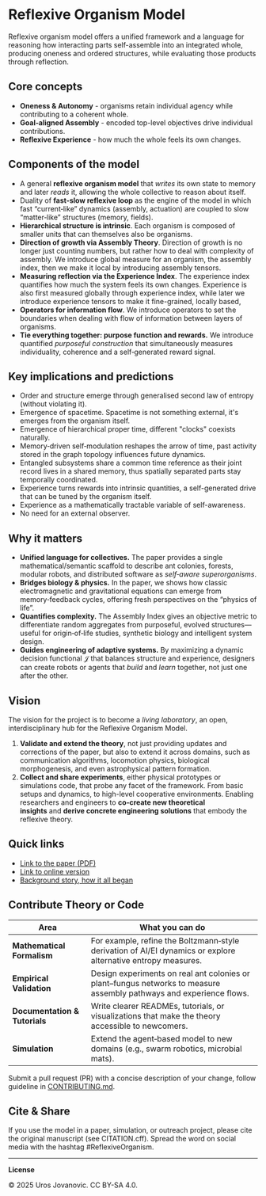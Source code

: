 # Reflexive Organism Model

Reflexive organism model offers a unified framework and a language for reasoning how interacting parts self-assemble into an integrated whole, producing oneness and ordered structures, while evaluating those products through reflection.

## Core concepts

- **Oneness & Autonomy** - organisms retain individual agency while contributing to a coherent whole.  
- **Goal‑aligned Assembly** - encoded top-level objectives drive individual contributions.
- **Reflexive Experience** - how much the whole feels its own changes.

## Components of the model

- A general **reflexive organism model** that *writes* its own state to memory and later *reads* it, allowing the whole collective to reason about itself.
- Duality of **fast-slow reflexive loop** as the engine of the model in which fast “current‑like” dynamics (assembly, actuation) are coupled to slow “matter‑like” structures (memory, fields).
- **Hierarchical structure is intrinsic**. Each organism is composed of smaller units that can themselves also be organisms.
- **Direction of growth via Assembly Theory**. Direction of growth is no longer just counting numbers, but rather how to deal with complexity of assembly. We introduce global measure for an organism, the assembly index, then we make it local by introducing assembly tensors.
- **Measuring reflection via the Experience Index**. The experience index quantifies how much the system feels its own changes. Experience is also first measured globally through experience index, while later we introduce experience tensors to make it fine-grained, locally based,
- **Operators for information flow**. We introduce operators to set the boundaries when dealing with flow of information between layers of organisms.
- **Tie everything together: purpose function and rewards.** We introduce quantified _purposeful construction_ that simultaneously measures individuality, coherence and a self‑generated reward signal.

## Key implications and predictions

- Order and structure emerge through generalised second law of entropy (without violating it).
- Emergence of spacetime. Spacetime is not something external, it's emerges from the organism itself.
- Emergence of hierarchical proper time, different "clocks" coexists naturally.
- Memory‑driven self‑modulation reshapes the arrow of time, past activity stored in the graph topology influences future dynamics.
- Entangled subsystems share a common time reference as their joint record lives in a shared memory, thus spatially separated parts stay temporally coordinated.
- Experience turns rewards into intrinsic quantities, a self-generated drive that can be tuned by the organism itself.
- Experience as a mathematically tractable variable of self-awareness.
- No need for an external observer.

## Why it matters

- **Unified language for collectives.** The paper provides a single mathematical/semantic scaffold to describe ant colonies, forests, modular robots, and distributed software as *self‑aware superorganisms*.
- **Bridges biology & physics.** In the paper, we shows how classic electromagnetic and gravitational equations can emerge from memory‑feedback cycles, offering fresh perspectives on the “physics of life”.
- **Quantifies complexity.** The Assembly Index gives an objective metric to differentiate random aggregates from purposeful, evolved structures—useful for origin‑of‑life studies, synthetic biology and intelligent system design.
- **Guides engineering of adaptive systems.** By maximizing a dynamic decision functional $\mathcal{J}$ that balances structure and experience, designers can create robots or agents that *build* and *learn* together, not just one after the other.

## Vision

The vision for the project is to become a *living laboratory*, an open, interdisciplinary hub for the Reflexive Organism Model.

1. **Validate and extend the theory**, not just providing updates and corrections of the paper, but also to extend it across domains, such as communication algorithms, locomotion physics, biological morphogenesis, and even astrophysical pattern formation.
2. **Collect and share experiments**, either physical prototypes or simulations code, that probe any facet of the framework. From basic setups and dynamics, to high-level cooperative environments. Enabling researchers and engineers to **co‑create new theoretical insights** and **derive concrete engineering solutions** that embody the reflexive theory.

## Quick links

- [Link to the paper (PDF)](paper/ReflexiveOrganismPaper.pdf)
- [Link to online version](paper/2025-10-ReflexiveOrganismPaper.md)
- [Background story, how it all began](BACKGROUND.md)

## Contribute Theory or Code  

| Area | What you can do |
|------|-----------------|
| **Mathematical Formalism** | For example, refine the Boltzmann‑style derivation of AI/EI dynamics or explore alternative entropy measures. |
| **Empirical Validation** | Design experiments on real ant colonies or plant–fungus networks to measure assembly pathways and experience flows. |
| **Documentation & Tutorials** | Write clearer READMEs, tutorials, or visualizations that make the theory accessible to newcomers. |
| **Simulation** | Extend the agent‑based model to new domains (e.g., swarm robotics, microbial mats). |

Submit a pull request (PR) with a concise description of your change, follow guideline in [CONTRIBUTING.md](CONRTIBUTING.md).

## Cite & Share

If you use the model in a paper, simulation, or outreach project, please cite the original manuscript (see CITATION.cff). Spread the word on social media with the hashtag #ReflexiveOrganism.

---

**License**

© 2025 Uros Jovanovic. CC BY-SA 4.0.
